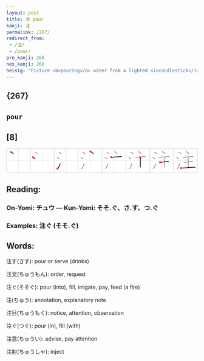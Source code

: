 ```yaml
---
layout: post
title: 注 pour
kanji: 注
permalink: /267/
redirect_from:
 - /注/
 - /pour/
pre_kanji: 266
nex_kanji: 268
heisig: "Picture <b>pouring</b> water from a lighted <i>candlestick</i>. What could be more ridiculous, or simpler, as a way to recall this kanji?"
---
```


## {267}

## `pour`

## [8]

<div class="stroke"><img src="../images/E6B3A8.png" /></div>

## Reading:

### On-Yomi: チュウ &mdash; Kun-Yomi: そそ.ぐ、さ.す、つ.ぐ

### Examples: 注ぐ (そそ.ぐ)

## Words:

注す(さす): pour or serve (drinks)

注文(ちゅうもん): order, request

注ぐ(そそぐ): pour (into), fill, irrigate, pay, feed (a fire)

注(ちゅう): annotation, explanatory note

注目(ちゅうもく): notice, attention, observation

注ぐ(つぐ): pour (in), fill (with)

注意(ちゅうい): advise, pay attention

注射(ちゅうしゃ): inject
